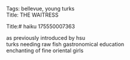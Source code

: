 Tags:  bellevue, young turks  
Title: THE WAITRESS
  
Title:# haiku 175550007363
  
as previously introduced by hsu  
turks needing raw fish gastronomical education  
enchanting of fine oriental girls  
